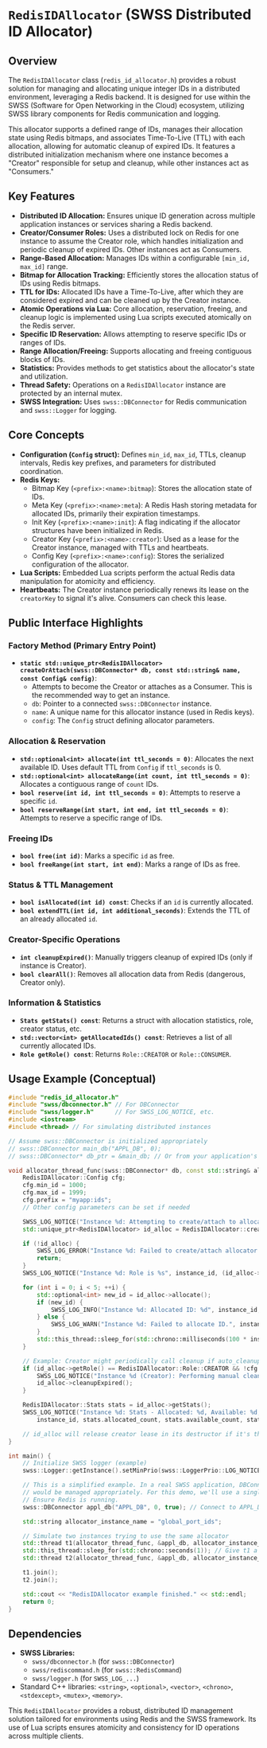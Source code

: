 # `RedisIDAllocator` (SWSS Distributed ID Allocator)

## Overview

The `RedisIDAllocator` class (`redis_id_allocator.h`) provides a robust solution for managing and allocating unique integer IDs in a distributed environment, leveraging a Redis backend. It is designed for use within the SWSS (Software for Open Networking in the Cloud) ecosystem, utilizing SWSS library components for Redis communication and logging.

This allocator supports a defined range of IDs, manages their allocation state using Redis bitmaps, and associates Time-To-Live (TTL) with each allocation, allowing for automatic cleanup of expired IDs. It features a distributed initialization mechanism where one instance becomes a "Creator" responsible for setup and cleanup, while other instances act as "Consumers."

## Key Features

-   **Distributed ID Allocation:** Ensures unique ID generation across multiple application instances or services sharing a Redis backend.
-   **Creator/Consumer Roles:** Uses a distributed lock on Redis for one instance to assume the Creator role, which handles initialization and periodic cleanup of expired IDs. Other instances act as Consumers.
-   **Range-Based Allocation:** Manages IDs within a configurable `[min_id, max_id]` range.
-   **Bitmap for Allocation Tracking:** Efficiently stores the allocation status of IDs using Redis bitmaps.
-   **TTL for IDs:** Allocated IDs have a Time-To-Live, after which they are considered expired and can be cleaned up by the Creator instance.
-   **Atomic Operations via Lua:** Core allocation, reservation, freeing, and cleanup logic is implemented using Lua scripts executed atomically on the Redis server.
-   **Specific ID Reservation:** Allows attempting to reserve specific IDs or ranges of IDs.
-   **Range Allocation/Freeing:** Supports allocating and freeing contiguous blocks of IDs.
-   **Statistics:** Provides methods to get statistics about the allocator's state and utilization.
-   **Thread Safety:** Operations on a `RedisIDAllocator` instance are protected by an internal mutex.
-   **SWSS Integration:** Uses `swss::DBConnector` for Redis communication and `swss::Logger` for logging.

## Core Concepts

-   **Configuration (`Config` struct):** Defines `min_id`, `max_id`, TTLs, cleanup intervals, Redis key prefixes, and parameters for distributed coordination.
-   **Redis Keys:**
    -   Bitmap Key (`<prefix>:<name>:bitmap`): Stores the allocation state of IDs.
    -   Meta Key (`<prefix>:<name>:meta`): A Redis Hash storing metadata for allocated IDs, primarily their expiration timestamps.
    -   Init Key (`<prefix>:<name>:init`): A flag indicating if the allocator structures have been initialized in Redis.
    -   Creator Key (`<prefix>:<name>:creator`): Used as a lease for the Creator instance, managed with TTLs and heartbeats.
    -   Config Key (`<prefix>:<name>:config`): Stores the serialized configuration of the allocator.
-   **Lua Scripts:** Embedded Lua scripts perform the actual Redis data manipulation for atomicity and efficiency.
-   **Heartbeats:** The Creator instance periodically renews its lease on the `creatorKey` to signal it's alive. Consumers can check this lease.

## Public Interface Highlights

### Factory Method (Primary Entry Point)
-   **`static std::unique_ptr<RedisIDAllocator> createOrAttach(swss::DBConnector* db, const std::string& name, const Config& config)`**:
    -   Attempts to become the Creator or attaches as a Consumer. This is the recommended way to get an instance.
    -   `db`: Pointer to a connected `swss::DBConnector` instance.
    -   `name`: A unique name for this allocator instance (used in Redis keys).
    -   `config`: The `Config` struct defining allocator parameters.

### Allocation & Reservation
-   **`std::optional<int> allocate(int ttl_seconds = 0)`**: Allocates the next available ID. Uses default TTL from `Config` if `ttl_seconds` is 0.
-   **`std::optional<int> allocateRange(int count, int ttl_seconds = 0)`**: Allocates a contiguous range of `count` IDs.
-   **`bool reserve(int id, int ttl_seconds = 0)`**: Attempts to reserve a specific `id`.
-   **`bool reserveRange(int start, int end, int ttl_seconds = 0)`**: Attempts to reserve a specific range of IDs.

### Freeing IDs
-   **`bool free(int id)`**: Marks a specific `id` as free.
-   **`bool freeRange(int start, int end)`**: Marks a range of IDs as free.

### Status & TTL Management
-   **`bool isAllocated(int id) const`**: Checks if an `id` is currently allocated.
-   **`bool extendTTL(int id, int additional_seconds)`**: Extends the TTL of an already allocated `id`.

### Creator-Specific Operations
-   **`int cleanupExpired()`**: Manually triggers cleanup of expired IDs (only if instance is Creator).
-   **`bool clearAll()`**: Removes all allocation data from Redis (dangerous, Creator only).

### Information & Statistics
-   **`Stats getStats() const`**: Returns a struct with allocation statistics, role, creator status, etc.
-   **`std::vector<int> getAllocatedIds() const`**: Retrieves a list of all currently allocated IDs.
-   **`Role getRole() const`**: Returns `Role::CREATOR` or `Role::CONSUMER`.

## Usage Example (Conceptual)

```cpp
#include "redis_id_allocator.h"
#include "swss/dbconnector.h" // For DBConnector
#include "swss/logger.h"      // For SWSS_LOG_NOTICE, etc.
#include <iostream>
#include <thread> // For simulating distributed instances

// Assume swss::DBConnector is initialized appropriately
// swss::DBConnector main_db("APPL_DB", 0);
// swss::DBConnector* db_ptr = &main_db; // Or from your application's context

void allocator_thread_func(swss::DBConnector* db, const std::string& allocator_name, int instance_id) {
    RedisIDAllocator::Config cfg;
    cfg.min_id = 1000;
    cfg.max_id = 1999;
    cfg.prefix = "myapp:ids";
    // Other config parameters can be set if needed

    SWSS_LOG_NOTICE("Instance %d: Attempting to create/attach to allocator '%s'", instance_id, allocator_name.c_str());
    std::unique_ptr<RedisIDAllocator> id_alloc = RedisIDAllocator::createOrAttach(db, allocator_name, cfg);

    if (!id_alloc) {
        SWSS_LOG_ERROR("Instance %d: Failed to create/attach allocator '%s'", instance_id, allocator_name.c_str());
        return;
    }
    SWSS_LOG_NOTICE("Instance %d: Role is %s", instance_id, (id_alloc->getRole() == RedisIDAllocator::Role::CREATOR ? "CREATOR" : "CONSUMER"));

    for (int i = 0; i < 5; ++i) {
        std::optional<int> new_id = id_alloc->allocate();
        if (new_id) {
            SWSS_LOG_INFO("Instance %d: Allocated ID: %d", instance_id, *new_id);
        } else {
            SWSS_LOG_WARN("Instance %d: Failed to allocate ID.", instance_id);
        }
        std::this_thread::sleep_for(std::chrono::milliseconds(100 * instance_id + 50)); // Stagger requests
    }

    // Example: Creator might periodically call cleanup if auto_cleanup is disabled or for specific needs
    if (id_alloc->getRole() == RedisIDAllocator::Role::CREATOR && !cfg.enable_auto_cleanup) {
        SWSS_LOG_NOTICE("Instance %d (Creator): Performing manual cleanup.", instance_id);
        id_alloc->cleanupExpired();
    }

    RedisIDAllocator::Stats stats = id_alloc->getStats();
    SWSS_LOG_NOTICE("Instance %d: Stats - Allocated: %d, Available: %d, Utilization: %.2f%%, Creator Alive: %s",
        instance_id, stats.allocated_count, stats.available_count, stats.utilization_percent, (stats.creator_alive ? "Yes" : "No"));

    // id_alloc will release creator lease in its destructor if it's the creator
}

int main() {
    // Initialize SWSS logger (example)
    swss::Logger::getInstance().setMinPrio(swss::LoggerPrio::LOG_NOTICE);

    // This is a simplified example. In a real SWSS application, DBConnector instances
    // would be managed appropriately. For this demo, we'll use a single one.
    // Ensure Redis is running.
    swss::DBConnector appl_db("APPL_DB", 0, true); // Connect to APPL_DB

    std::string allocator_instance_name = "global_port_ids";

    // Simulate two instances trying to use the same allocator
    std::thread t1(allocator_thread_func, &appl_db, allocator_instance_name, 1);
    std::this_thread::sleep_for(std::chrono::seconds(1)); // Give t1 a chance to become creator
    std::thread t2(allocator_thread_func, &appl_db, allocator_instance_name, 2);

    t1.join();
    t2.join();

    std::cout << "RedisIDAllocator example finished." << std::endl;
    return 0;
}
```

## Dependencies
-   **SWSS Libraries:**
    -   `swss/dbconnector.h` (for `swss::DBConnector`)
    -   `swss/rediscommand.h` (for `swss::RedisCommand`)
    -   `swss/logger.h` (for `SWSS_LOG_...`)
-   Standard C++ libraries: `<string>`, `<optional>`, `<vector>`, `<chrono>`, `<stdexcept>`, `<mutex>`, `<memory>`.

This `RedisIDAllocator` provides a robust, distributed ID management solution tailored for environments using Redis and the SWSS framework. Its use of Lua scripts ensures atomicity and consistency for ID operations across multiple clients.
